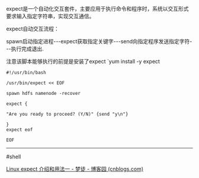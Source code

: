 

expect是一个自动化交互套件，主要应用于执行命令和程序时，系统以交互形式要求输入指定字符串，实现交互通信。

expect自动交互流程：

spawn启动指定进程---expect获取指定关键字---send向指定程序发送指定字符---执行完成退出.

注意该脚本能够执行的前提是安装了expect
`yum install -y expect

```
#!/usr/bin/bash

/usr/bin/expect << EOF

spawn hdfs namenode -recover

expect {

"Are you ready to proceed? (Y/N)" {send "y\n"}

}
expect eof

EOF

```  

---
#shell 

[Linux expect 介绍和用法一 - 梦徒 - 博客园 (cnblogs.com)](https://www.cnblogs.com/saneri/p/10819348.html)





